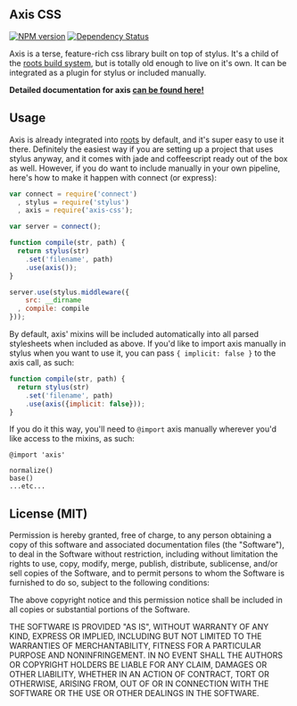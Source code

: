 Axis CSS
---------

[![NPM version](https://badge.fury.io/js/axis-css.png)](http://badge.fury.io/js/axis-css)
[![Dependency Status](https://david-dm.org/jenius/axis.png)](https://david-dm.org/jenius/axis)

Axis is a terse, feature-rich css library built on top of stylus. It's a child of the [roots build system](http://github.com/jenius/roots), but is totally old enough to live on it's own. It can be integrated as a plugin for stylus or included manually.

**Detailed documentation for axis [can be found here!](http://roots.cx/axis)**

## Usage

Axis is already integrated into [roots](http://roots.cx) by default, and it's super easy to use it there. Definitely the easiest way if you are setting up a project that uses stylus anyway, and it comes with jade and coffeescript ready out of the box as well. However, if you do want to include manually in your own pipeline, here's how to make it happen with connect (or express):

```js
var connect = require('connect')
  , stylus = require('stylus')
  , axis = require('axis-css');

var server = connect();

function compile(str, path) {
  return stylus(str)
    .set('filename', path)
    .use(axis());
}

server.use(stylus.middleware({
    src: __dirname
  , compile: compile
}));
```

By default, axis' mixins will be included automatically into all parsed stylesheets when included as above. If you'd like to import axis manually in stylus when you want to use it, you can pass `{ implicit: false }` to the axis call, as such:

```js
function compile(str, path) {
  return stylus(str)
    .set('filename', path)
    .use(axis({implicit: false}));
}
```

If you do it this way, you'll need to `@import` axis manually wherever you'd like access to the mixins, as such:

```styl
@import 'axis'

normalize()
base()
...etc...
```

## License (MIT)

Permission is hereby granted, free of charge, to any person obtaining a copy of this software and associated documentation files (the "Software"), to deal in the Software without restriction, including without limitation the rights to use, copy, modify, merge, publish, distribute, sublicense, and/or sell copies of the Software, and to permit persons to whom the Software is furnished to do so, subject to the following conditions:

The above copyright notice and this permission notice shall be included in all copies or substantial portions of the Software.

THE SOFTWARE IS PROVIDED "AS IS", WITHOUT WARRANTY OF ANY KIND, EXPRESS OR IMPLIED, INCLUDING BUT NOT LIMITED TO THE WARRANTIES OF MERCHANTABILITY, FITNESS FOR A PARTICULAR PURPOSE AND NONINFRINGEMENT. IN NO EVENT SHALL THE AUTHORS OR COPYRIGHT HOLDERS BE LIABLE FOR ANY CLAIM, DAMAGES OR OTHER LIABILITY, WHETHER IN AN ACTION OF CONTRACT, TORT OR OTHERWISE, ARISING FROM, OUT OF OR IN CONNECTION WITH THE SOFTWARE OR THE USE OR OTHER DEALINGS IN THE SOFTWARE.
